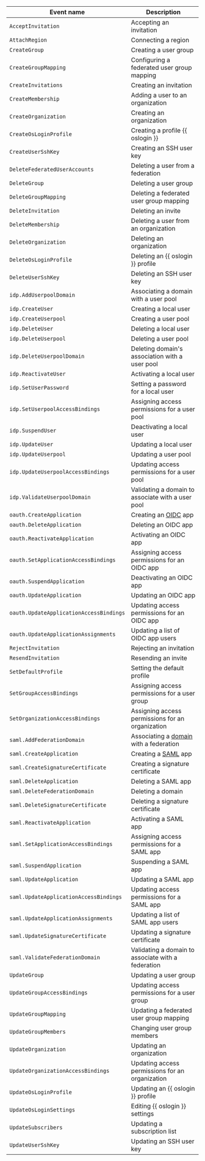 Event name | Description
--- | ---
`AcceptInvitation` | Accepting an invitation
`AttachRegion` | Connecting a region
`CreateGroup` | Creating a user group
`CreateGroupMapping` | Configuring a federated user group mapping
`CreateInvitations` | Creating an invitation
`CreateMembership` | Adding a user to an organization
`CreateOrganization` | Creating an organization
`CreateOsLoginProfile` | Creating a profile {{ oslogin }}
`CreateUserSshKey` | Creating an SSH user key
`DeleteFederatedUserAccounts` | Deleting a user from a federation
`DeleteGroup` | Deleting a user group
`DeleteGroupMapping` | Deleting a federated user group mapping
`DeleteInvitation` | Deleting an invite
`DeleteMembership` | Deleting a user from an organization
`DeleteOrganization` | Deleting an organization
`DeleteOsLoginProfile` | Deleting an {{ oslogin }} profile
`DeleteUserSshKey` | Deleting an SSH user key
`idp.AddUserpoolDomain` | Associating a domain with a user pool
`idp.CreateUser` | Creating a local user
`idp.CreateUserpool` | Creating a user pool
`idp.DeleteUser` | Deleting a local user
`idp.DeleteUserpool` | Deleting a user pool
`idp.DeleteUserpoolDomain` | Deleting domain's association with a user pool
`idp.ReactivateUser` | Activating a local user
`idp.SetUserPassword` | Setting a password for a local user
`idp.SetUserpoolAccessBindings` | Assigning access permissions for a user pool
`idp.SuspendUser` | Deactivating a local user
`idp.UpdateUser` | Updating a local user
`idp.UpdateUserpool` | Updating a user pool
`idp.UpdateUserpoolAccessBindings` | Updating access permissions for a user pool
`idp.ValidateUserpoolDomain` | Validating a domain to associate with a user pool
`oauth.CreateApplication` | Creating an [OIDC](https://openid.net/developers/how-connect-works/) app
`oauth.DeleteApplication` | Deleting an OIDC app
`oauth.ReactivateApplication` | Activating an OIDC app
`oauth.SetApplicationAccessBindings` | Assigning access permissions for an OIDC app
`oauth.SuspendApplication` | Deactivating an OIDC app
`oauth.UpdateApplication` | Updating an OIDC app
`oauth.UpdateApplicationAccessBindings` | Updating access permissions for an OIDC app
`oauth.UpdateApplicationAssignments` | Updating a list of OIDC app users
`RejectInvitation` | Rejecting an invitation
`ResendInvitation` | Resending an invite
`SetDefaultProfile` | Setting the default profile
`SetGroupAccessBindings` | Assigning access permissions for a user group
`SetOrganizationAccessBindings` | Assigning access permissions for an organization
`saml.AddFederationDomain` | Associating a [domain](../../../organization/concepts/domains.md) with a federation
`saml.CreateApplication` | Creating a [SAML](../../../organization/concepts/add-federation.md) app
`saml.CreateSignatureCertificate` | Creating a signature certificate
`saml.DeleteApplication` | Deleting a SAML app
`saml.DeleteFederationDomain` | Deleting a domain
`saml.DeleteSignatureCertificate` | Deleting a signature certificate
`saml.ReactivateApplication` | Activating a SAML app
`saml.SetApplicationAccessBindings` | Assigning access permissions for a SAML app
`saml.SuspendApplication` | Suspending a SAML app
`saml.UpdateApplication` | Updating a SAML app
`saml.UpdateApplicationAccessBindings` | Updating access permissions for a SAML app
`saml.UpdateApplicationAssignments` | Updating a list of SAML app users
`saml.UpdateSignatureCertificate` | Updating a signature certificate
`saml.ValidateFederationDomain` | Validating a domain to associate with a federation 
`UpdateGroup` | Updating a user group
`UpdateGroupAccessBindings` | Updating access permissions for a user group
`UpdateGroupMapping` | Updating a federated user group mapping
`UpdateGroupMembers` | Changing user group members
`UpdateOrganization` | Updating an organization
`UpdateOrganizationAccessBindings` | Updating access permissions for an organization
`UpdateOsLoginProfile` | Updating an {{ oslogin }} profile
`UpdateOsLoginSettings` | Editing {{ oslogin }} settings
`UpdateSubscribers` | Updating a subscription list
`UpdateUserSshKey` | Updating an SSH user key